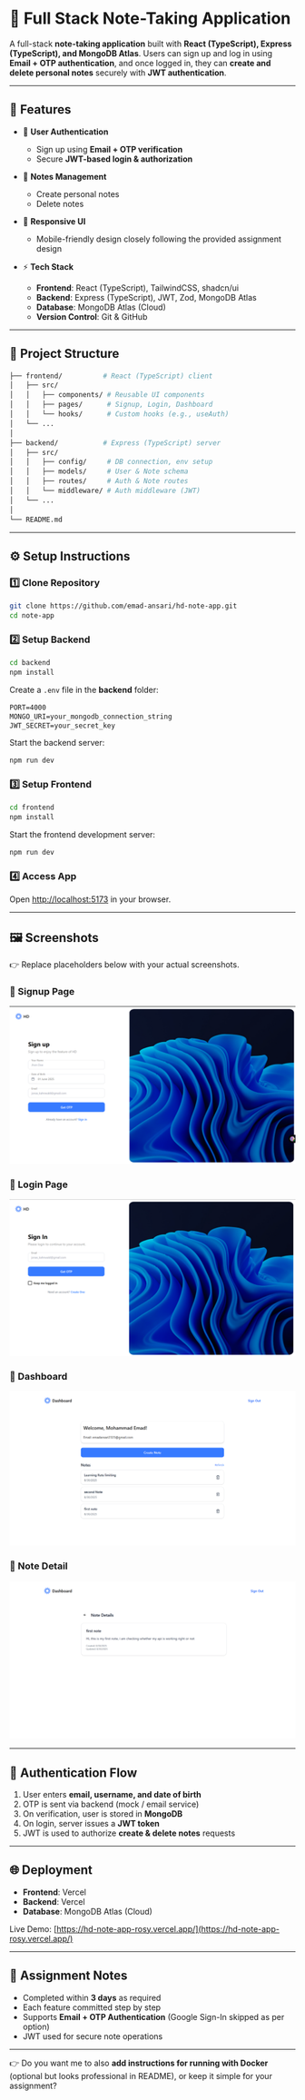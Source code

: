 # 📒 Full Stack Note-Taking Application

A full-stack **note-taking application** built with **React (TypeScript), Express (TypeScript), and MongoDB Atlas**.
Users can sign up and log in using **Email + OTP authentication**, and once logged in, they can **create and delete personal notes** securely with **JWT authentication**.

---

## 🚀 Features

* 🔐 **User Authentication**

  * Sign up using **Email + OTP verification**
  * Secure **JWT-based login & authorization**
* 📝 **Notes Management**

  * Create personal notes
  * Delete notes
* 📱 **Responsive UI**

  * Mobile-friendly design closely following the provided assignment design
* ⚡ **Tech Stack**

  * **Frontend**: React (TypeScript), TailwindCSS, shadcn/ui
  * **Backend**: Express (TypeScript), JWT, Zod, MongoDB Atlas
  * **Database**: MongoDB Atlas (Cloud)
  * **Version Control**: Git & GitHub

---

## 📂 Project Structure

```bash
├── frontend/          # React (TypeScript) client
│   ├── src/
│   │   ├── components/ # Reusable UI components
│   │   ├── pages/      # Signup, Login, Dashboard
│   │   └── hooks/      # Custom hooks (e.g., useAuth)
│   └── ...
│
├── backend/           # Express (TypeScript) server
│   ├── src/
│   │   ├── config/     # DB connection, env setup
│   │   ├── models/     # User & Note schema
│   │   ├── routes/     # Auth & Note routes
│   │   └── middleware/ # Auth middleware (JWT)
│   └── ...
│
└── README.md
```

---

## ⚙️ Setup Instructions

### 1️⃣ Clone Repository

```bash
git clone https://github.com/emad-ansari/hd-note-app.git
cd note-app
```

### 2️⃣ Setup Backend

```bash
cd backend
npm install
```

Create a `.env` file in the **backend** folder:

```env
PORT=4000
MONGO_URI=your_mongodb_connection_string
JWT_SECRET=your_secret_key
```

Start the backend server:

```bash
npm run dev
```

### 3️⃣ Setup Frontend

```bash
cd frontend
npm install
```

Start the frontend development server:

```bash
npm run dev
```

### 4️⃣ Access App

Open [http://localhost:5173](http://localhost:5173) in your browser.

---

## 🖼️ Screenshots

👉 Replace placeholders below with your actual screenshots.

### 🔹 Signup Page

![Signup Page](./frontend/public/signup.png)

### 🔹 Login Page

![Login Page](./frontend/public/signin.png)

### 🔹 Dashboard

![Dashboard](./frontend/public/dashboard.png)

### 🔹 Note Detail

![Dashboard](./frontend/public/note-detail.png)

---

## 🔑 Authentication Flow

1. User enters **email, username, and date of birth**
2. OTP is sent via backend (mock / email service)
3. On verification, user is stored in **MongoDB**
4. On login, server issues a **JWT token**
5. JWT is used to authorize **create & delete notes** requests

---

## 🌐 Deployment

* **Frontend**: Vercel
* **Backend**: Vercel
* **Database**: MongoDB Atlas (Cloud)

Live Demo: [https://hd-note-app-rosy.vercel.app/](https://hd-note-app-rosy.vercel.app/)

---

## 📌 Assignment Notes

* Completed within **3 days** as required
* Each feature committed step by step
* Supports **Email + OTP Authentication** (Google Sign-In skipped as per option)
* JWT used for secure note operations

---

👉 Do you want me to also **add instructions for running with Docker** (optional but looks professional in README), or keep it simple for your assignment?
